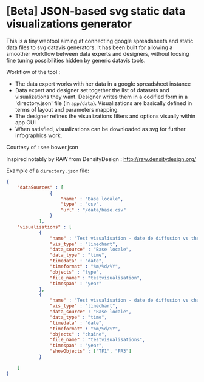 [Beta] JSON-based svg static data visualizations generator
=============

This is a tiny webtool aiming at connecting google spreadsheets and static data files to svg datavis generators.
It has been built for allowing a smoother workflow between data experts and designers, without loosing fine tuning possibilities hidden by generic datavis tools. 

Workflow of the tool : 

* The data expert works with her data in a google spreadsheet instance
* Data expert and designer set together the list of datasets and visualizations they want. Designer writes them in a codified form in a 'directory.json' file (in `app/data`). Visualizations are basically defined in terms of layout and parameters mapping.
* The designer refines the visualizations filters and options visually within app GUI
* When satisfied, visualizations can be downloaded as svg for further infographics work.

Courtesy of : see bower.json

Inspired notably by RAW from DensityDesign : http://raw.densitydesign.org/


Example of a `directory.json` file:

```json
{
	"dataSources" : [
				{
					"name" : "Base locale",
					"type" : "csv",
					"url" : "/data/base.csv"
				}
			],
	"visualisations" : [
			{
				"name" : "Test visualisation - date de diffusion vs thématique de l'adaptation",
				"vis_type" : "linechart",
				"data_source" : "Base locale",
				"data_type" : "time",
				"timedata" : "date",
				"timeformat" : "%m/%d/%Y",
				"objects" : "type",
				"file_name" : "testvisualisation",
				"timespan" : "year"
			},
			{
				"name" : "Test visualisation - date de diffusion vs chaîne de l'adaptation",
				"vis_type" : "linechart",
				"data_source" : "Base locale",
				"data_type" : "time",
				"timedata" : "date",
				"timeformat" : "%m/%d/%Y",
				"objects" : "chaîne",
				"file_name" : "testvisualisations",
				"timespan" : "year",
				"showObjects" : ["TF1", "FR3"]
			}

	]
}
```
